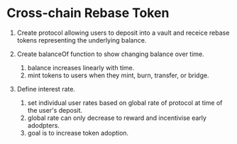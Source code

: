 # Cross-chain Rebase Token

1. Create protocol allowing users to deposit into a vault and receice rebase tokens representing the underlying balance.

2. Create balanceOf function to show changing balance over time.
   1. balance increases linearly with time.
   2. mint tokens to users when they mint, burn, transfer, or bridge.

3. Define interest rate.
   1. set individual user rates based on global rate of protocol at time of the user's deposit.
   2. global rate can only decrease to reward and incentivise early adodpters. 
   3. goal is to increase token adoption.